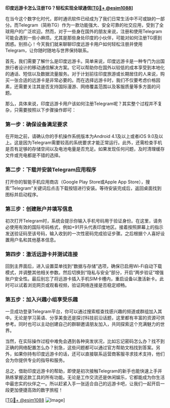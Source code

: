 **印度远游卡怎么注册TG？轻松实现全球通信[[TG💪+ @esim1088](https://t.me/s/esim1088)]**

在当今这个数字化时代，即时通讯软件已经成为了我们日常生活中不可或缺的一部分。而Telegram（简称TG）作为一款功能强大、安全可靠的社交应用，受到了全球用户的广泛欢迎。然而，对于一些身在国外的朋友来说，注册和使用Telegram可能会遇到一些小麻烦。尤其是那些身处印度的小伙伴，可能对如何注册TG感到困惑。别担心！今天我们就来聊聊印度远游卡用户如何轻松注册并使用Telegram，让你随时随地与世界保持联系。

首先，我们需要了解什么是印度远游卡。简单来说，印度远游卡是一种专门为出国旅行者设计的移动通信解决方案。它可以帮助你在国外以较低的成本享受到本地化的通话、短信以及数据流量服务。对于计划前往印度旅游或长期居住的人来说，购买一张合适的远游卡是非常必要的。而在选择远游卡时，我们不仅要考虑价格因素，还需要关注其是否支持国际漫游、网络覆盖范围以及客服质量等多方面的问题。

那么，具体来说，印度远游卡用户该如何注册Telegram呢？其实整个过程并不复杂，只需要按照以下步骤操作即可：

### 第一步：确保设备满足要求

在开始之前，请确认你的手机操作系统版本为Android 4.1及以上或者iOS 9.0及以上。这是因为Telegram需要较高的系统要求才能正常运行。此外，还需检查手机是否有足够的存储空间以及电池电量是否充足。如果发现任何问题，及时清理缓存文件或充电都是不错的选择。

### 第二步：下载并安装Telegram应用程序

打开你的智能手机应用商店（Google Play Store或Apple App Store），搜索“Telegram”关键词后点击下载按钮进行安装。等待安装完成后，返回桌面找到图标并启动程序。

### 第三步：创建账户并填写信息

初次打开Telegram时，系统会提示你输入手机号码用于验证身份。在这里，请务必使用有效的国际号码格式，例如+91开头代表印度地区。接着按照屏幕上的指示发送验证码至该号码，输入收到的一次性密码完成验证步骤。之后根据个人喜好设置用户名和其他基本信息。

### 第四步：激活远游卡并测试连接

回到主界面后，进入设置菜单找到“数据与存储”选项，确保已启用Wi-Fi自动下载模式，并调整其他相关参数。然后切换到“隐私与安全”部分，开启“两步验证”增强账户安全性。最后别忘了将远游卡插入手机SIM卡槽内，重启设备以激活新卡。此时可以试着浏览网页或观看视频，验证网络连接是否稳定顺畅。

### 第五步：加入兴趣小组享受乐趣

一旦成功登录Telegram平台，你可以通过搜索框查找感兴趣的频道或群组加入其中。无论是学习英语、分享美食还是探讨科技前沿话题，这里都有丰富的资源可供参考。同时也可以主动创建自己的群聊邀请朋友加入，共同探索这个充满魅力的世界。

当然，在实际操作过程中难免会遇到各种突发状况，比如忘记密码怎么办？找不到正确的网络配置怎么办？别急，这些问题都可以通过官方帮助文档找到答案。另外，如果你持有印度远游卡的话，还可以直接联系运营商客服寻求技术支持，他们会为你提供专业的指导和服务。

总之，借助印度远游卡的帮助，即使是初次接触Telegram的新手也能快速上手并熟练掌握这款工具的所有功能。无论是工作交流还是休闲娱乐，它都能成为你生活中最忠实的伙伴之一。所以赶紧入手一张适合自己的远游卡吧，让我们一起开启一段更加便捷高效的数字旅程！

[[TG💪+ @esim1088](https://t.me/s/esim1088) ![Image](https://i.postimg.cc/4NQfJmqS/Snipaste-2025-05-13-00-14-12.png)]